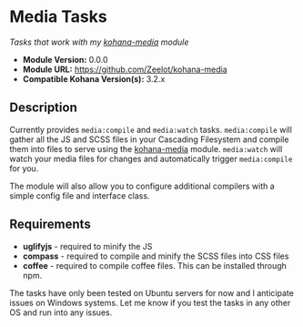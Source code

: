 # Media Tasks

*Tasks that work with my [kohana-media](http://github.com/Zeelot/kohana-media) module*

- **Module Version:** 0.0.0
- **Module URL:** <https://github.com/Zeelot/kohana-media>
- **Compatible Kohana Version(s):** 3.2.x

## Description
Currently provides `media:compile` and `media:watch` tasks. `media:compile` will gather all the JS and SCSS files in your Cascading Filesystem and compile them into files to serve using the [kohana-media](http://github.com/Zeelot/kohana-media) module. `media:watch` will watch your media files for changes and automatically trigger `media:compile` for you.

The module will also allow you to configure additional compilers with a simple config file and interface class.

## Requirements

- **uglifyjs** - required to minify the JS
- **compass** - required to compile and minify the SCSS files into CSS files
- **coffee** - required to compile coffee files. This can be installed through npm.

The tasks have only been tested on Ubuntu servers for now and I anticipate issues on Windows systems. Let me know if you test the tasks in any other OS and run into any issues.